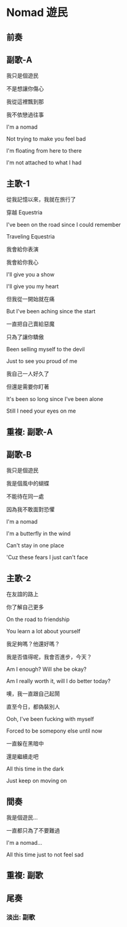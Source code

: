 # Nomad 遊民

## 前奏

## 副歌-A

我只是個遊民

不是想讓你傷心

我從這裡飄到那

我不依戀過往事

I'm a nomad

Not trying to make you feel bad

I'm floating from here to there

I'm not attached to what I had

## 主歌-1

從我記憶以來，我就在旅行了

穿越 Equestria

I've been on the road since I could remember

Traveling Equestria



我會給你表演

我會給你我心

I'll give you a show

I'll give you my heart



但我從一開始就在痛

But I've been aching since the start



一直把自己賣給惡魔

只為了讓你驕傲

Been selling myself to the devil

Just to see you proud of me



我自己一人好久了

但還是需要你盯著

It's been so long since I've been alone

Still I need your eyes on me

## 重複: 副歌-A

## 副歌-B

我只是個遊民

我是個風中的蝴蝶

不能待在同一處

因為我不敢面對恐懼

I'm a nomad

I'm a butterfly in the wind

Can't stay in one place

'Cuz these fears I just can't face

## 主歌-2

在友誼的路上

你了解自己更多

On the road to friendship

You learn a lot about yourself



我足夠嗎？他還好嗎？

我是否值得呢，我會否進步，今天？

Am I enough? Will she be okay?

Am I really worth it, will I do better today?



噢，我一直跟自己起鬧

直至今日，都偽裝別人

Ooh, I've been fucking with myself

Forced to be somepony else until now



一直躲在黑暗中

還是繼續走吧

All this time in the dark

Just keep on moving on

## 間奏

我是個遊民...

一直都只為了不要難過

I'm a nomad...

All this time just to not feel sad

## 重複: 副歌

## 尾奏

### 淡出: 副歌